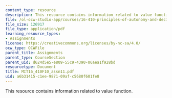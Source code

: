 ```yaml
---
content_type: resource
description: This resource contains information related to value function.
file: /ol-ocw-studio-app/courses/16-410-principles-of-autonomy-and-decision-making-fall-2010/a6b31415c1ee987109afc5680f601fe8_MIT16_410F10_assn11.pdf
file_size: 126917
file_type: application/pdf
learning_resource_types:
- Assignments
license: https://creativecommons.org/licenses/by-nc-sa/4.0/
ocw_type: OCWFile
parent_title: Assignments
parent_type: CourseSection
parent_uid: d624d5e5-e809-55c9-4390-06aea1f928bd
resourcetype: Document
title: MIT16_410F10_assn11.pdf
uid: a6b31415-c1ee-9871-09af-c5680f601fe8
---
```

This resource contains information related to value function.
